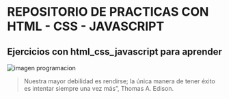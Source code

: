 # REPOSITORIO DE PRACTICAS CON HTML - CSS - JAVASCRIPT

Ejercicios con **html_css_javascript** para aprender 
---
![imagen programacion](https://www.creativefabrica.com/wp-content/uploads/2023/04/03/Lofi-Anime-Girl-Programming-At-Computer-66116973-1.png)

> Nuestra mayor debilidad es rendirse; la única  manera de tener éxito es intentar siempre una  vez más”, Thomas A. Edison.



